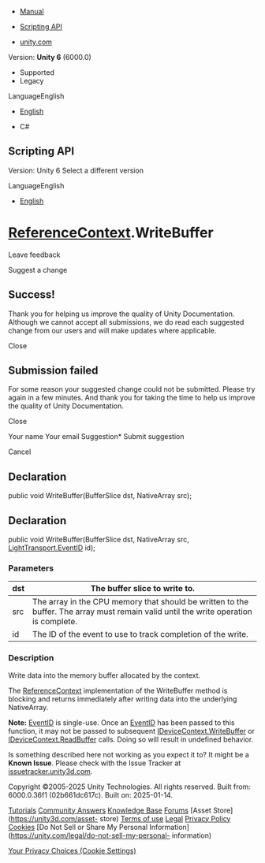 [ ]()

  * [Manual](../Manual/index.html)
  * [Scripting API](../ScriptReference/index.html)

  * [unity.com](https://unity.com/)

Version: **Unity 6** (6000.0)

  * Supported
  * Legacy

LanguageEnglish

  * [English]()

  * C#

[ ](https://docs.unity3d.com)

## Scripting API

Version: Unity 6 Select a different version

LanguageEnglish

  * [English]()

#  [ReferenceContext](LightTransport.ReferenceContext.html).WriteBuffer

Leave feedback

Suggest a change

## Success!

Thank you for helping us improve the quality of Unity Documentation. Although
we cannot accept all submissions, we do read each suggested change from our
users and will make updates where applicable.

Close

## Submission failed

For some reason your suggested change could not be submitted. Please <a>try
again</a> in a few minutes. And thank you for taking the time to help us
improve the quality of Unity Documentation.

Close

Your name Your email Suggestion* Submit suggestion

Cancel

[ ]()

## Declaration

public void WriteBuffer(BufferSlice<T> dst, NativeArray<T> src);

## Declaration

public void WriteBuffer(BufferSlice<T> dst, NativeArray<T> src,
[LightTransport.EventID](LightTransport.EventID.html) id);

### Parameters

dst | The buffer slice to write to.  
---|---  
src | The array in the CPU memory that should be written to the buffer. The array must remain valid until the write operation is complete.  
id | The ID of the event to use to track completion of the write.  
  
### Description

Write data into the memory buffer allocated by the context.

The [ReferenceContext](LightTransport.ReferenceContext.html) implementation of
the WriteBuffer method is blocking and returns immediately after writing data
into the underlying NativeArray.  
  
**Note:** [EventID](LightTransport.EventID.html) is single-use. Once an
[EventID](LightTransport.EventID.html) has been passed to this function, it
may not be passed to subsequent
[IDeviceContext.WriteBuffer](LightTransport.IDeviceContext.WriteBuffer.html)
or [IDeviceContext.ReadBuffer](LightTransport.IDeviceContext.ReadBuffer.html)
calls. Doing so will result in undefined behavior.

Is something described here not working as you expect it to? It might be a
**Known Issue**. Please check with the Issue Tracker at
[issuetracker.unity3d.com](https://issuetracker.unity3d.com).

Copyright ©2005-2025 Unity Technologies. All rights reserved. Built from:
6000.0.36f1 (02b661dc617c). Built on: 2025-01-14.

[Tutorials](https://unity3d.com/learn) [Community
Answers](https://answers.unity3d.com) [Knowledge
Base](https://support.unity3d.com/hc/en-us)
[Forums](https://forum.unity3d.com) [Asset Store](https://unity3d.com/asset-
store) [Terms of use](https://docs.unity3d.com/Manual/TermsOfUse.html)
[Legal](https://unity.com/legal) [Privacy
Policy](https://unity.com/legal/privacy-policy)
[Cookies](https://unity.com/legal/cookie-policy) [Do Not Sell or Share My
Personal Information](https://unity.com/legal/do-not-sell-my-personal-
information)

[Your Privacy Choices (Cookie Settings)](javascript:void\(0\);)


